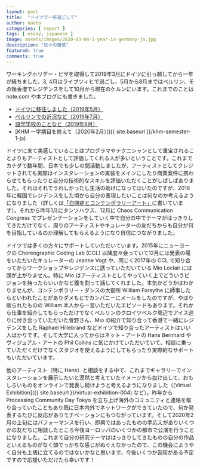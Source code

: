 ```yaml
---
layout: post
title:  "ドイツで一年過ごして"
author: naoto
categories: [ report ]
tags: [ essay, japanese ]
image: assets/images/2020-03-04-1-year-in-germany-ja.jpg
description: "日々の雑感"
featured: true
comments: true
---
```


ワーキングホリデー・ビザを取得して2019年3月にドイツに引っ越してから一年が経ちました。3, 4月はライプツィヒで過ごし、5月から8月まではベルリン、その後香港でレジデンスをして10月から現在のケルンにいます。これまでのことは note.com や本ブログにも書きました。

* [ドイツに移住しました（2019年5月）](https://note.com/naoto_hieda/n/n340fef1ffc23)
* [ベルリンでの近況など（2019年7月）](https://note.com/naoto_hieda/n/nc546b655ed56)
* [語学学校のことなど（2019年8月）](https://note.com/naoto_hieda/n/n612786a414ae)
* [KHM 一学期目を終えて（2020年2月）]({{ site.baseurl }}/khm-semester-1-ja)

ドイツに来て実感していることはプログラマやテクニシャンとして重宝されることよりもアーティストとして評価してくれる人が多いということです。これまでカナダで数年間、日本でも少しの間活動しましたが、アーティストとしてクレジットされても実際はインスタレーションの実装をメインにしたり商業案件に携わらせてもらったりと自分の技術的なスキルを評価いただくことがしばしばありました。それはそれでうれしかったし生活の助けになってはいたのですが、2018年に韓国でレジデンスをした頃から自分の表現したいことは何なのか考えるようになりました（詳しくは[「自閉症とコンテンポラリーアート」](https://note.com/naoto_hieda/n/nab25d5beebd7)に書いています）。それから昨年1月にタンツハウス、12月に Chaos Communication Congress でプレゼンテーションをしていく中で自分の中でテーマがはっきりしてきただけでなく、周りのアーティストやキュレーターの友だちからも自分が何を目指しているのか理解してもらえるようになり自信につながりました。

ドイツでは多くの方々にサポートしていただいています。2015年にニューヨークの Choreographic Coding Lab (CCL) 以降度々会っていて12月には発表の場をいただいたキュレーターの Jeanne Vogt や、同じく2017年の CCL で知り合ってからワークショップやレジデンスに誘っていただいている Mio Loclair には頭が上がりません。特に Mio はアーティストとしてやっていく上でどういうビジョンを持ったらいいかなど腹を割って話してくれました。本気かどうかはわかりませんが、コンテンポラリー・ダンスの大御所 William Forsythe に師事したらといわれたことがありダメもとでカンパニーにメールをしたのですが、やはり断られたものの William 本人から一言いただいたエピソードもあります。それから仕事を紹介してもらっただけでなくベルリンのクロイツベルク周辺でアイス巡りに付き合っていただいた菅野さん、Mio の紹介で知り合って香港で一緒にレジデンスをした Raphael Hillebrand などドイツで知り合ったアーティストはいい人ばかりです。そして大学に入ってからはネット・アートの Hans Bernhard やヴィジュアル・アートの Phil Collins に気にかけていただいていて、相談に乗っていただくだけでなくスタジオを使えるようにしてもらったり実際的なサポートもいただいています。

他のアーティスト（特に Hans）と相談をする中で、これまでギャラリーでインスタレーションを展示したいと漠然と考えていたイメージから抜け出して、おもしろいものをオンラインで発表し続けようと考えるようになりました（[Virtual Exhibition]({{ site.baseurl }}/virtual-exhibition-004) など）。昨年から Processing Community Day Tokyo を立ち上げ海外のコミュニティと連絡を取り合っていたこともあり既に日本内外でネットワークができていたので、何か発表するたびに反応がありモチベーションにもつながっています。そして2020年2月の上旬にはパフォーマンスを行い、即興ではあったものの手応えがありいくつかの友だちに相談したところ今後ヨーロッパのいくつかの都市で公演を行うことになりました。これまで自分の研究テーマははっきりしてきたものの自分の作品といえるものがなく頭でっかちな感じがぬぐえなかったので、この機会にようやく自分も土俵に立てるのではないかなと思います。今後いくつか告知がある予定ですので応援いただけたら幸いです！
